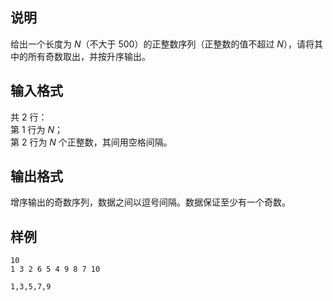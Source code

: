 <h2>说明</h2>

给出一个长度为 $N$（不大于 $500$）的正整数序列（正整数的值不超过 $N$），请将其中的所有奇数取出，并按升序输出。
<h2>输入格式</h2>

共 2 行：<br>第 1 行为 $N$；<br>第 2 行为 $N$ 个正整数，其间用空格间隔。

<h2>输出格式</h2>

增序输出的奇数序列，数据之间以逗号间隔。数据保证至少有一个奇数。

<h2>样例</h2>
<pre><code class="language-input1">10
1 3 2 6 5 4 9 8 7 10</code></pre><pre><code class="language-output1">1,3,5,7,9</code></pre>
